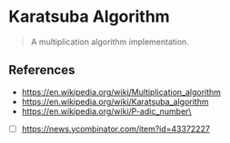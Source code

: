 # Karatsuba Algorithm

> A multiplication algorithm implementation.
> 

## References

- https://en.wikipedia.org/wiki/Multiplication_algorithm
- https://en.wikipedia.org/wiki/Karatsuba_algorithm
- https://en.wikipedia.org/wiki/P-adic_number\
- [ ]  https://news.ycombinator.com/item?id=43372227